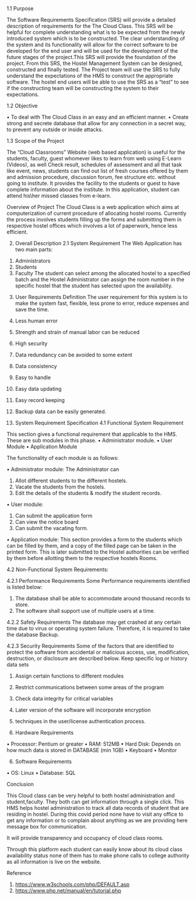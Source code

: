 
1.1	Purpose

The Software Requirements Specification (SRS)  will  provide  a  detailed description of requirements for the The Cloud Class. This SRS will be helpful for complete understanding what is to be expected from the newly introduced system which is to be constructed. The clear understanding of the system and its functionality will allow for the correct software to be developed  for the end user and will be used for the development of the future stages of the project.This SRS will provide the foundation of the project. From this SRS, the Hostel Management System can be designed, constructed and finally tested.
The Project team will use the SRS to fully understand the expectations  of the HMS to construct the appropriate software. The hostel end users will be able to use the SRS as a “test” to see if the constructing team will be constructing the system to their expectations.


1.2	Objective

•	To deal with The Cloud Class in an easy and an efficient manner.
•	Create strong and secrete database that allow for any connection  in  a secret way, to prevent any outside or inside attacks.


1.3	Scope of the Project

The “Cloud Classrooms” Website (web based application) is useful for the students, faculty, guest whomever likes to learn from web using E-Learn (Videos), as well Check result, schedules of assessment and all that task like event, news, students can find out list of fresh courses offered by them and admission procedure, discussion forum, fee structure etc. without going to institute. It provides the facility to the students or guest to have complete information about the institute. In this application, student can attend his\her missed classes from e-learn.








Overview of Project
The Cloud Class is a web application which aims at computerization of current procedure of allocating hostel rooms. Currently the process involves students filling up the forms and submitting them in respective hostel offices which involves a lot of paperwork, hence less efficient.


2.	Overall Description
2.1	System Requirement
The Web Application has two main parts:
1)	Administrators
2)	Students
3)	Faculty
The student can select among the allocated hostel to a specified batch and the Hostel Administrator can assign the room number in the specific hostel that the student has selected upon the availability.


3.	User Requirements Definition
The user requirement for this system is to make the system fast, flexible, less prone to error, reduce expenses and save the time.
1.	Less human error
2.	Strength and strain of manual labor can be reduced
3.	High security
4.	Data redundancy can be avoided to some extent
 
5.	Data consistency
6.	Easy to handle
7.	Easy data updating
8.	Easy record keeping
9.	Backup data can be easily generated.


4.	System Requirement Specification
4.1	Functional System Requirement

This section gives a functional requirement that applicable to the HMS. These are sub modules in this phase.
•	Administrator module.
•	User Module
•	Application Module


The functionality of each module is as follows:

•	Administrator module:
The Administrator can
1.	Allot different students to the different hostels.
2.	Vacate the students from the hostels.
3.	Edit the details of the students & modify the student records.



•	User module:
1.	Can submit the application form
2.	Can view the notice board
3.	Can submit the vacating form.
 
•	Application module:
This section provides a form to the students which can be filled by them, and a copy of the filled page can be taken in the printed form. This is later submitted to the Hostel authorities can be verified by them before allotting them to the respective hostels Rooms.


4.2	Non-Functional System Requirements:

4.2.1	Performance Requirements
Some Performance requirements identified is listed below:
1.	The database shall be able to accommodate around thousand records to store.
2.	The software shall support use of multiple users at a time.


4.2.2	Safety Requirements
The database may get crashed at any certain time due to virus or operating system failure. Therefore, it is required to take the database Backup.

4.2.3	Security Requirements
Some of the factors that are identified to protect the software from accidental or malicious access, use, modification, destruction, or disclosure are described below. Keep specific log or history data sets
1.	Assign certain functions to different modules
2.	Restrict communications between some areas of the program
3.	Check data integrity for critical variables
4.	Later version of the software will incorporate encryption
 
5.	techniques in the user/license authentication process.



5.	Hardware Requirements

•	Processor: Pentium or greater
•	RAM: 512MB
•	Hard Disk: Depends on how much data is stored in DATABASE (min 1GB)
•	Keyboard
•	Monitor


6.	Software Requirements

•	OS: Linux
•	Database: SQL
 
Conclusion

This Cloud class can be very helpful to both hostel administration and student,faculty. They both can get information through a single click. This HMS helps hostel administration to track all data records of student that are residing in hostel. During this covid period none have to visit any office to get any information or to complain about anything as we are providing here message box for communication.


It will provide transparency and occupancy of cloud class rooms.


Through this platform each student can easily know about its cloud class availability status none of them has to make phone calls to college authority as all information is live on the website.



Reference

1.	https://www.w3schools.com/php/DEFAULT.asp
2.	https://www.php.net/manual/en/tutorial.php

